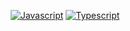 
<div align="center">

  <a href="">![Javascript](https://img.shields.io/badge/Javascript-4/5-success)</a>
  <a href="">![Typescript](https://img.shields.io/badge/Typescript-4/5-success)</a>

</div>
